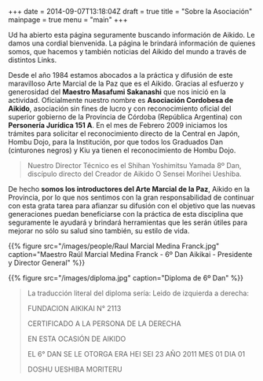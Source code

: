 +++
date = 2014-09-07T13:18:04Z
draft = true
title = "Sobre la Asociación"
mainpage = true
menu = "main"
+++

Ud ha abierto esta página seguramente buscando información de Aikido. Le 
damos una cordial bienvenida. La página le brindará información de quienes
somos, que hacemos y también noticias del Aikido del mundo a través de
distintos Links.

Desde el año 1984 estamos abocados a la práctica y difusión de este
maravilloso Arte Marcial de la Paz que es el Aikido. Gracias al
esfuerzo y generosidad del **Maestro Masafumi Sakanashi** que nos inició
en la actividad.
Oficialmente nuestro nombre es **Asociación Cordobesa de Aikido**, asociación 
sin fines de lucro y con reconocimiento oficial del superior gobierno de 
la Provincia de Córdoba (República Argentina) con **Personería Jurídica 151
A**.
En el mes de Febrero 2009 iniciamos los trámites para solicitar el 
reconocimiento directo de la Central en Japón, Hombu Dojo, para la 
Institución, por que todos los Graduados Dan (cinturones negros) y Kiu ya 
tienen el reconocimiento de Hombu Dojo.

> Nuestro Director Técnico es el Shihan Yoshimitsu Yamada 8º Dan, discípulo 
> directo del Creador de Aikido O Sensei Morihei Ueshiba.

De hecho **somos los introductores del Arte Marcial de la Paz**, Aikido en la 
Provincia, por lo que nos sentimos con la gran responsabilidad de continuar 
con esta grata tarea para afianzar su difusión con el objetivo que las nuevas 
generaciones puedan beneficiarse con la práctica de esta disciplina que 
seguramente le ayudará y brindará herramientas que les serán útiles para 
mejorar no sólo su salud sino también, su estilo de vida.

{{% figure src="/images/people/Raul Marcial Medina Franck.jpg" caption="Maestro 
Raúl Marcial Medina Franck - 6º Dan Aikikai - Presidente y Director General" %}}

{{% figure src="/images/diploma.jpg" caption="Diploma
de 6º Dan" %}}

> La traducción literal del diploma sería:
> Leido de izquierda a derecha: 
>
> FUNDACION AIKIKAI N° 2113
>
> CERTIFICADO A LA PERSONA DE LA DERECHA
>
> EN ESTA OCASIÓN DE AIKIDO
>
> EL 6° DAN SE LE OTORGA ERA HEI SEI 23 AÑO 2011 MES 01 DIA 01
>
> DOSHU UESHIBA MORITERU
